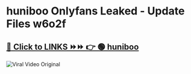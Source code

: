 
 # huniboo Onlyfans Leaked - Update Files w6o2f

## <h2><a href="https://clipsfans.com/huniboo&ref=git">🔗 Click to LINKS ⏩⏩ 👉 🟢 huniboo </a></h2>

<a href="https://clipsfans.com/huniboo&ref=git" rel="nofollow" data-target="animated-image.originalLink"><img src="https://i.ibb.co.com/xMMVF88/686577567.gif" alt="Viral Video Original" style="max-width: 100%; display: inline-block;" data-target="animated-image.originalImage"></a>

